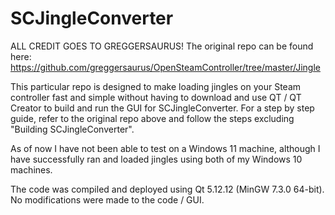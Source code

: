 # SCJingleConverter
ALL CREDIT GOES TO GREGGERSAURUS! The original repo can be found here: https://github.com/greggersaurus/OpenSteamController/tree/master/Jingle
 
This particular repo is designed to make loading jingles on your Steam controller fast and simple without having to download and use QT / QT Creator to build and run the GUI for SCJingleConverter. For a step by step guide, refer to the original repo above and follow the steps excluding "Building SCJingleConverter". 

As of now I have not been able to test on a Windows 11 machine, although I have successfully ran and loaded jingles using both of my Windows 10 machines.

The code was compiled and deployed using Qt 5.12.12 (MinGW 7.3.0 64-bit). No modifications were made to the code / GUI.
